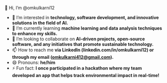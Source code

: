 
👋 Hi, I’m @omkulkarni12  
- 👀 I’m interested in **technology, software development, and innovative solutions in the field of AI.**  
- 🌱 I’m currently learning **machine learning and data analysis techniques to enhance my skills.**  
- 💞️ I’m looking to collaborate on **AI-driven projects, open-source software, and any initiatives that promote sustainable technology.**  
- 📫 How to reach me **via LinkedIn (linkedin.com/in/omkulkarni12) or through my email (omkulkarni412@gmail.com).**  
- 😄 Pronouns: **he/him**  
- ⚡ Fun fact: **I once participated in a hackathon where my team developed an app that helps track environmental impact in real-time!**


<!---
omkulkarni12/omkulkarni12 is a ✨ special ✨ repository because its `README.md` (this file) appears on your GitHub profile.
You can click the Preview link to take a look at your changes.
--->
